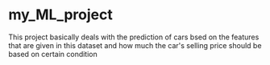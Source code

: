 # my_ML_project
This project basically deals with the  prediction of cars bsed on the features that are given in this dataset and how much the car's selling price should be based on certain condition 
